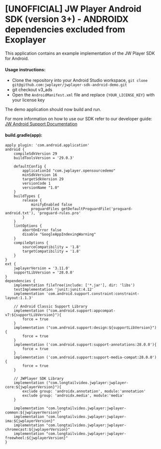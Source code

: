 # [UNOFFICIAL] JW Player Android SDK (version 3+) - ANDROIDX dependencies excluded from Exoplayer

This application contains an example implementation of the JW Player SDK for Android.

#### Usage instructions:

-	Clone the repository into your Android Studio workspace, `git clone git@github.com:jwplayer/jwplayer-sdk-android-demo.git`
-	git checkout v3_ads
- Open the `AndroidManifest.xml` file and replace `{YOUR_LICENSE_KEY}` with your license key

The demo application should now build and run. 

For more information on how to use our SDK refer to our developer guide:
[JW Android Support Documentation](https://developer.jwplayer.com/sdk/android/docs/developer-guide/)

#### build.gradle(app):
```
apply plugin: 'com.android.application'
android {
    compileSdkVersion 29
    buildToolsVersion = '29.0.3'

    defaultConfig {
        applicationId "com.jwplayer.opensourcedemo"
        minSdkVersion 16
        targetSdkVersion 29
        versionCode 1
        versionName "1.0"
    }
    buildTypes {
        release {
            minifyEnabled false
            proguardFiles getDefaultProguardFile('proguard-android.txt'), 'proguard-rules.pro'
        }
    }
    lintOptions {
        abortOnError false
        disable "GoogleAppIndexingWarning"
    }
    compileOptions {
        sourceCompatibility = '1.8'
        targetCompatibility = '1.8'
    }
}
ext {
    jwplayerVersion = '3.11.0'
    supportLibVersion = '28.0.0'
}
dependencies {
    implementation fileTree(include: ['*.jar'], dir: 'libs')
    testImplementation 'junit:junit:4.12'
    implementation 'com.android.support.constraint:constraint-layout:1.1.3'

    // Android Classic Support Library
    implementation ("com.android.support:appcompat-v7:${supportLibVersion}"){
        force = true
    }
    implementation ("com.android.support:design:${supportLibVersion}"){
        force = true
    }
    implementation ('com.android.support:support-annotations:28.0.0'){
        force = true
    }
    implementation ('com.android.support:support-media-compat:28.0.0'){
        force = true
    }

    // JWPlayer SDK Library
    implementation ("com.longtailvideo.jwplayer:jwplayer-core:${jwplayerVersion}"){
        exclude group: 'androidx.annotation', module:'annotation'
        exclude group: 'androidx.media', module:'media'
    }

    implementation "com.longtailvideo.jwplayer:jwplayer-common:${jwplayerVersion}"
    implementation "com.longtailvideo.jwplayer:jwplayer-ima:${jwplayerVersion}"
    implementation "com.longtailvideo.jwplayer:jwplayer-chromecast:${jwplayerVersion}"
    implementation "com.longtailvideo.jwplayer:jwplayer-freewheel:${jwplayerVersion}"
}
```

